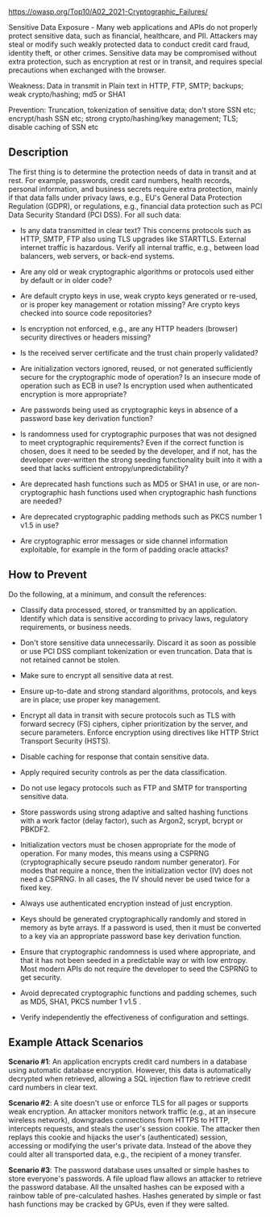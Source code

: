 
https://owasp.org/Top10/A02_2021-Cryptographic_Failures/


Sensitive Data Exposure - Many web applications and APIs do not properly protect sensitive data, such as financial, healthcare, and PII. Attackers may steal or modify such weakly protected data to conduct credit card fraud, identity theft, or other crimes. Sensitive data may be compromised without extra protection, such as encryption at rest or in transit, and requires special precautions when exchanged with the browser.

Weakness: Data in transmit in Plain text in HTTP, FTP, SMTP; backups; weak crypto/hashing; md5 or SHA1

Prevention: Truncation, tokenization of sensitive data; don't store SSN etc; encrypt/hash SSN etc; strong crypto/hashing/key management; TLS; disable caching of SSN etc


## Description

The first thing is to determine the protection needs of data in transit and at rest. For example, passwords, credit card numbers, health records, personal information, and business secrets require extra protection, mainly if that data falls under privacy laws, e.g., EU's General Data Protection Regulation (GDPR), or regulations, e.g., financial data protection such as PCI Data Security Standard (PCI DSS). For all such data:

-   Is any data transmitted in clear text? This concerns protocols such as HTTP, SMTP, FTP also using TLS upgrades like STARTTLS. External internet traffic is hazardous. Verify all internal traffic, e.g., between load balancers, web servers, or back-end systems.

-   Are any old or weak cryptographic algorithms or protocols used either by default or in older code?

-   Are default crypto keys in use, weak crypto keys generated or re-used, or is proper key management or rotation missing? Are crypto keys checked into source code repositories?

-   Is encryption not enforced, e.g., are any HTTP headers (browser) security directives or headers missing?

-   Is the received server certificate and the trust chain properly validated?

-   Are initialization vectors ignored, reused, or not generated sufficiently secure for the cryptographic mode of operation? Is an insecure mode of operation such as ECB in use? Is encryption used when authenticated encryption is more appropriate?

-   Are passwords being used as cryptographic keys in absence of a password base key derivation function?

-   Is randomness used for cryptographic purposes that was not designed to meet cryptographic requirements? Even if the correct function is chosen, does it need to be seeded by the developer, and if not, has the developer over-written the strong seeding functionality built into it with a seed that lacks sufficient entropy/unpredictability?

-   Are deprecated hash functions such as MD5 or SHA1 in use, or are non-cryptographic hash functions used when cryptographic hash functions are needed?

-   Are deprecated cryptographic padding methods such as PKCS number 1 v1.5 in use?

-   Are cryptographic error messages or side channel information exploitable, for example in the form of padding oracle attacks?


## How to Prevent

Do the following, at a minimum, and consult the references:

-   Classify data processed, stored, or transmitted by an application. Identify which data is sensitive according to privacy laws, regulatory requirements, or business needs.

-   Don't store sensitive data unnecessarily. Discard it as soon as possible or use PCI DSS compliant tokenization or even truncation. Data that is not retained cannot be stolen.

-   Make sure to encrypt all sensitive data at rest.

-   Ensure up-to-date and strong standard algorithms, protocols, and keys are in place; use proper key management.

-   Encrypt all data in transit with secure protocols such as TLS with forward secrecy (FS) ciphers, cipher prioritization by the server, and secure parameters. Enforce encryption using directives like HTTP Strict Transport Security (HSTS).

-   Disable caching for response that contain sensitive data.

-   Apply required security controls as per the data classification.

-   Do not use legacy protocols such as FTP and SMTP for transporting sensitive data.

-   Store passwords using strong adaptive and salted hashing functions with a work factor (delay factor), such as Argon2, scrypt, bcrypt or PBKDF2.

-   Initialization vectors must be chosen appropriate for the mode of operation. For many modes, this means using a CSPRNG (cryptographically secure pseudo random number generator). For modes that require a nonce, then the initialization vector (IV) does not need a CSPRNG. In all cases, the IV should never be used twice for a fixed key.

-   Always use authenticated encryption instead of just encryption.

-   Keys should be generated cryptographically randomly and stored in memory as byte arrays. If a password is used, then it must be converted to a key via an appropriate password base key derivation function.

-   Ensure that cryptographic randomness is used where appropriate, and that it has not been seeded in a predictable way or with low entropy. Most modern APIs do not require the developer to seed the CSPRNG to get security.

-   Avoid deprecated cryptographic functions and padding schemes, such as MD5, SHA1, PKCS number 1 v1.5 .

-   Verify independently the effectiveness of configuration and settings.


## Example Attack Scenarios

**Scenario #1**: An application encrypts credit card numbers in a database using automatic database encryption. However, this data is automatically decrypted when retrieved, allowing a SQL injection flaw to retrieve credit card numbers in clear text.

**Scenario #2**: A site doesn't use or enforce TLS for all pages or supports weak encryption. An attacker monitors network traffic (e.g., at an insecure wireless network), downgrades connections from HTTPS to HTTP, intercepts requests, and steals the user's session cookie. The attacker then replays this cookie and hijacks the user's (authenticated) session, accessing or modifying the user's private data. Instead of the above they could alter all transported data, e.g., the recipient of a money transfer.

**Scenario #3**: The password database uses unsalted or simple hashes to store everyone's passwords. A file upload flaw allows an attacker to retrieve the password database. All the unsalted hashes can be exposed with a rainbow table of pre-calculated hashes. Hashes generated by simple or fast hash functions may be cracked by GPUs, even if they were salted.